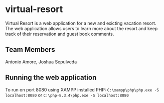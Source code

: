 # virtual-resort
Virtual Resort is a web application for a new and exicting vacation resort. The web application allows users to learn more about the resort and keep track of their reservation and guest book comments. 

## Team Members
Antonio Amore, Joshua Sepulveda

## Running the web application
To run on port 8080 using XAMPP installed PHP: `C:\xampp\php\php.exe -S localhost:8080` or `C:\php-8.3.4\php.exe -S localhost:8080`